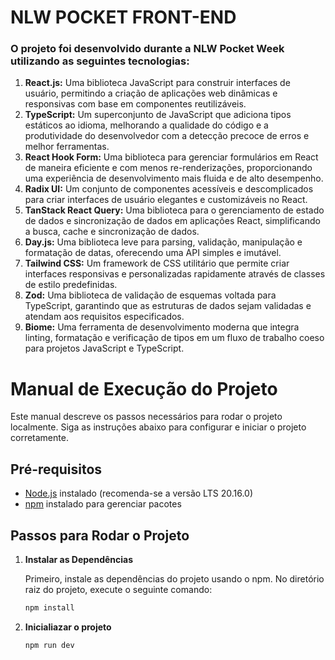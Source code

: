 # NLW POCKET FRONT-END

### O projeto foi desenvolvido durante a NLW Pocket Week utilizando as seguintes tecnologias:

1. **React.js:** Uma biblioteca JavaScript para construir interfaces de usuário, permitindo a criação de aplicações web dinâmicas e responsivas com base em componentes reutilizáveis.
2. **TypeScript:** Um superconjunto de JavaScript que adiciona tipos estáticos ao idioma, melhorando a qualidade do código e a produtividade do desenvolvedor com a detecção precoce de erros e melhor ferramentas.
3. **React Hook Form:** Uma biblioteca para gerenciar formulários em React de maneira eficiente e com menos re-renderizações, proporcionando uma experiência de desenvolvimento mais fluida e de alto desempenho.
4. **Radix UI:** Um conjunto de componentes acessíveis e descomplicados para criar interfaces de usuário elegantes e customizáveis no React.
5. **TanStack React Query:** Uma biblioteca para o gerenciamento de estado de dados e sincronização de dados em aplicações React, simplificando a busca, cache e sincronização de dados.
6. **Day.js:** Uma biblioteca leve para parsing, validação, manipulação e formatação de datas, oferecendo uma API simples e imutável.
7. **Tailwind CSS:** Um framework de CSS utilitário que permite criar interfaces responsivas e personalizadas rapidamente através de classes de estilo predefinidas.
8. **Zod:** Uma biblioteca de validação de esquemas voltada para TypeScript, garantindo que as estruturas de dados sejam validadas e atendam aos requisitos especificados.
9. **Biome:** Uma ferramenta de desenvolvimento moderna que integra linting, formatação e verificação de tipos em um fluxo de trabalho coeso para projetos JavaScript e TypeScript.

# Manual de Execução do Projeto

Este manual descreve os passos necessários para rodar o projeto localmente. Siga as instruções abaixo para configurar e iniciar o projeto corretamente.

## Pré-requisitos

- [Node.js](https://nodejs.org/) instalado (recomenda-se a versão LTS 20.16.0)
- [npm](https://www.npmjs.com/) instalado para gerenciar pacotes

## Passos para Rodar o Projeto

1. **Instalar as Dependências**

   Primeiro, instale as dependências do projeto usando o npm. No diretório raiz do projeto, execute o seguinte comando:

   ```bash
   npm install

2. **Inicialiazar o projeto**

    ```bash
    npm run dev
